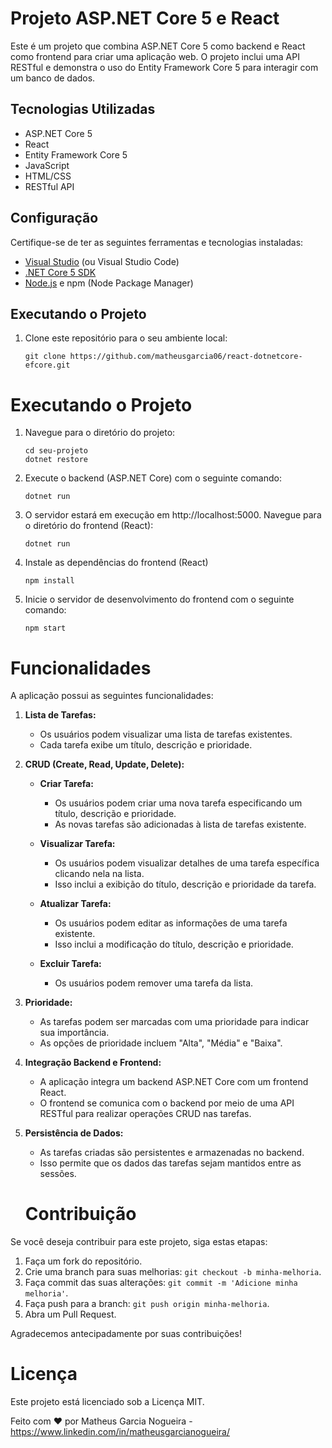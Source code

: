 # Projeto ASP.NET Core 5 e React

Este é um projeto que combina ASP.NET Core 5 como backend e React como frontend para criar uma aplicação web. O projeto inclui uma API RESTful e demonstra o uso do Entity Framework Core 5 para interagir com um banco de dados.

## Tecnologias Utilizadas

- ASP.NET Core 5
- React
- Entity Framework Core 5
- JavaScript
- HTML/CSS
- RESTful API

## Configuração

Certifique-se de ter as seguintes ferramentas e tecnologias instaladas:

- [Visual Studio](https://visualstudio.microsoft.com/) (ou Visual Studio Code)
- [.NET Core 5 SDK](https://dotnet.microsoft.com/download/dotnet/5.0)
- [Node.js](https://nodejs.org/) e npm (Node Package Manager)

## Executando o Projeto

1. Clone este repositório para o seu ambiente local:

   ```shell
   git clone https://github.com/matheusgarcia06/react-dotnetcore-efcore.git

# Executando o Projeto

1. Navegue para o diretório do projeto:

   ```shell
   cd seu-projeto
   dotnet restore

2. Execute o backend (ASP.NET Core) com o seguinte comando:
   ```shell
   dotnet run
   
3. O servidor estará em execução em http://localhost:5000. Navegue para o diretório do frontend (React):
    ```shell
   dotnet run

4. Instale as dependências do frontend (React)
    ```shell
   npm install
5. Inicie o servidor de desenvolvimento do frontend com o seguinte comando:
   ```shell
   npm start

# Funcionalidades

A aplicação possui as seguintes funcionalidades:

1. **Lista de Tarefas:**

   - Os usuários podem visualizar uma lista de tarefas existentes.
   - Cada tarefa exibe um título, descrição e prioridade.

2. **CRUD (Create, Read, Update, Delete):**

   - **Criar Tarefa:**
     - Os usuários podem criar uma nova tarefa especificando um título, descrição e prioridade.
     - As novas tarefas são adicionadas à lista de tarefas existente.

   - **Visualizar Tarefa:**
     - Os usuários podem visualizar detalhes de uma tarefa específica clicando nela na lista.
     - Isso inclui a exibição do título, descrição e prioridade da tarefa.

   - **Atualizar Tarefa:**
     - Os usuários podem editar as informações de uma tarefa existente.
     - Isso inclui a modificação do título, descrição e prioridade.

   - **Excluir Tarefa:**
     - Os usuários podem remover uma tarefa da lista.

3. **Prioridade:**

   - As tarefas podem ser marcadas com uma prioridade para indicar sua importância.
   - As opções de prioridade incluem "Alta", "Média" e "Baixa".

4. **Integração Backend e Frontend:**

   - A aplicação integra um backend ASP.NET Core com um frontend React.
   - O frontend se comunica com o backend por meio de uma API RESTful para realizar operações CRUD nas tarefas.

5. **Persistência de Dados:**

   - As tarefas criadas são persistentes e armazenadas no backend.
   - Isso permite que os dados das tarefas sejam mantidos entre as sessões.
  
   # Contribuição

Se você deseja contribuir para este projeto, siga estas etapas:

1. Faça um fork do repositório.
2. Crie uma branch para suas melhorias: `git checkout -b minha-melhoria`.
3. Faça commit das suas alterações: `git commit -m 'Adicione minha melhoria'`.
4. Faça push para a branch: `git push origin minha-melhoria`.
5. Abra um Pull Request.

Agradecemos antecipadamente por suas contribuições!

# Licença

Este projeto está licenciado sob a Licença MIT.

Feito com ❤️ por Matheus Garcia Nogueira - https://www.linkedin.com/in/matheusgarcianogueira/




   
